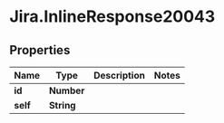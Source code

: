 # Jira.InlineResponse20043

## Properties

Name | Type | Description | Notes
------------ | ------------- | ------------- | -------------
**id** | **Number** |  | 
**self** | **String** |  | 


